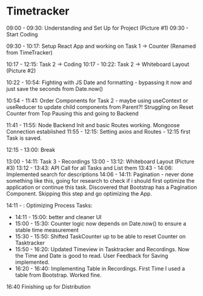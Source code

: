 # Timetracker

09:00 - 09:30: Understanding and Set Up for Project (Picture #1)
09:30 - Start Coding

09:30 - 10:17: Setup React App and working on Task 1 -> Counter (Renamed from TimeTracker)


10:17 - 12:15: Task 2 -> Coding
10:17 - 10:22: Task 2 -> Whiteboard Layout (Picture #2)

10:22 - 10:54: Fighting with JS Date and formatting - bypassing it now and just save the seconds from Date.now()

10:54 - 11:41: Order Components for Task 2 - maybe using useContext or useReducer to update child components from Parent?!
Struggling on Reset Counter from Top
Pausing this and going to Backend

11:41 - 11:55: Node Backend Init and basic Routes working. Mongoose Connection established
11:55 - 12:15: Setting axios and Routes - 12:15 first Task is saved.

12:15 - 13:00: Break


13:00 - 14:11: Task 3 - Recordings
13:00 - 13:12: Whiteboard Layout (Picture #3)
13:12 - 13:43: API Call for all Tasks and List them
13:43 - 14:06: Implemented search for descriptions
14:06 - 14:11: Pagination - never done something like this, going for research to check if i should first optimize the application or continue this task.
Discovered that Bootstrap has a Pagination Component.
Skipping this step and go optimizing the App.

14:11 - : Optimizing Process
Tasks:
- 14:11 - 15:00: better and cleaner UI
- 15:00 - 15:30: Counter logic now depends on Date.now() to ensure a stable time measurement
- 15:30 - 15:50: Shifted TaskCounter up to be able to reset Counter on Tasktracker
- 15:50 - 16:20: Updated Timeview in Tasktracker and Recordings. Now the Time and Date is good to read. User Feedback for Saving implemented.
- 16:20 - 16:40: Implementing Table in Recordings. First Time I used a table from Bootstrap. Worked fine.

16:40 Finishing up for Distribution